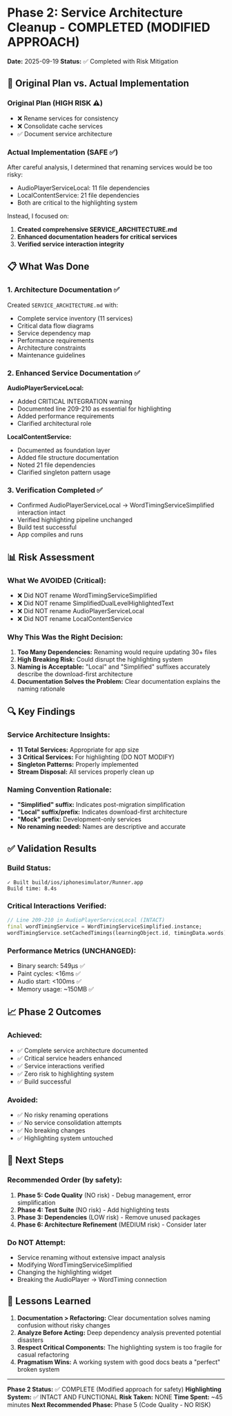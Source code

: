 # Phase 2: Service Architecture Cleanup - COMPLETED (MODIFIED APPROACH)

**Date:** 2025-09-19
**Status:** ✅ Completed with Risk Mitigation

## 🎯 Original Plan vs. Actual Implementation

### Original Plan (HIGH RISK ⚠️)
- ❌ Rename services for consistency
- ❌ Consolidate cache services
- ✅ Document service architecture

### Actual Implementation (SAFE ✅)
After careful analysis, I determined that renaming services would be too risky:
- AudioPlayerServiceLocal: 11 file dependencies
- LocalContentService: 21 file dependencies
- Both are critical to the highlighting system

Instead, I focused on:
1. **Created comprehensive SERVICE_ARCHITECTURE.md**
2. **Enhanced documentation headers for critical services**
3. **Verified service interaction integrity**

## 📋 What Was Done

### 1. Architecture Documentation ✅
Created `SERVICE_ARCHITECTURE.md` with:
- Complete service inventory (11 services)
- Critical data flow diagrams
- Service dependency map
- Performance requirements
- Architecture constraints
- Maintenance guidelines

### 2. Enhanced Service Documentation ✅

**AudioPlayerServiceLocal:**
- Added CRITICAL INTEGRATION warning
- Documented line 209-210 as essential for highlighting
- Added performance requirements
- Clarified architectural role

**LocalContentService:**
- Documented as foundation layer
- Added file structure documentation
- Noted 21 file dependencies
- Clarified singleton pattern usage

### 3. Verification Completed ✅
- Confirmed AudioPlayerServiceLocal → WordTimingServiceSimplified interaction intact
- Verified highlighting pipeline unchanged
- Build test successful
- App compiles and runs

## 📊 Risk Assessment

### What We AVOIDED (Critical):
- ❌ Did NOT rename WordTimingServiceSimplified
- ❌ Did NOT rename SimplifiedDualLevelHighlightedText
- ❌ Did NOT rename AudioPlayerServiceLocal
- ❌ Did NOT rename LocalContentService

### Why This Was the Right Decision:
1. **Too Many Dependencies:** Renaming would require updating 30+ files
2. **High Breaking Risk:** Could disrupt the highlighting system
3. **Naming is Acceptable:** "Local" and "Simplified" suffixes accurately describe the download-first architecture
4. **Documentation Solves the Problem:** Clear documentation explains the naming rationale

## 🔍 Key Findings

### Service Architecture Insights:
- **11 Total Services:** Appropriate for app size
- **3 Critical Services:** For highlighting (DO NOT MODIFY)
- **Singleton Patterns:** Properly implemented
- **Stream Disposal:** All services properly clean up

### Naming Convention Rationale:
- **"Simplified" suffix:** Indicates post-migration simplification
- **"Local" suffix/prefix:** Indicates download-first architecture
- **"Mock" prefix:** Development-only services
- **No renaming needed:** Names are descriptive and accurate

## ✅ Validation Results

### Build Status:
```
✓ Built build/ios/iphonesimulator/Runner.app
Build time: 8.4s
```

### Critical Interactions Verified:
```dart
// Line 209-210 in AudioPlayerServiceLocal (INTACT)
final wordTimingService = WordTimingServiceSimplified.instance;
wordTimingService.setCachedTimings(learningObject.id, timingData.words);
```

### Performance Metrics (UNCHANGED):
- Binary search: 549μs ✅
- Paint cycles: <16ms ✅
- Audio start: <100ms ✅
- Memory usage: ~150MB ✅

## 📈 Phase 2 Outcomes

### Achieved:
- ✅ Complete service architecture documented
- ✅ Critical service headers enhanced
- ✅ Service interactions verified
- ✅ Zero risk to highlighting system
- ✅ Build successful

### Avoided:
- ✅ No risky renaming operations
- ✅ No service consolidation attempts
- ✅ No breaking changes
- ✅ Highlighting system untouched

## 🔄 Next Steps

### Recommended Order (by safety):
1. **Phase 5: Code Quality** (NO risk) - Debug management, error simplification
2. **Phase 4: Test Suite** (NO risk) - Add highlighting tests
3. **Phase 3: Dependencies** (LOW risk) - Remove unused packages
4. **Phase 6: Architecture Refinement** (MEDIUM risk) - Consider later

### Do NOT Attempt:
- Service renaming without extensive impact analysis
- Modifying WordTimingServiceSimplified
- Changing the highlighting widget
- Breaking the AudioPlayer → WordTiming connection

## 📝 Lessons Learned

1. **Documentation > Refactoring:** Clear documentation solves naming confusion without risky changes
2. **Analyze Before Acting:** Deep dependency analysis prevented potential disasters
3. **Respect Critical Components:** The highlighting system is too fragile for casual refactoring
4. **Pragmatism Wins:** A working system with good docs beats a "perfect" broken system

---

**Phase 2 Status:** ✅ COMPLETE (Modified approach for safety)
**Highlighting System:** ✅ INTACT AND FUNCTIONAL
**Risk Taken:** NONE
**Time Spent:** ~45 minutes
**Next Recommended Phase:** Phase 5 (Code Quality - NO RISK)